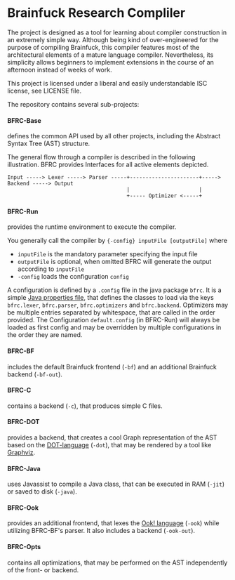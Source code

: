 Brainfuck Research Compliler
============================

The project is designed as a tool for learning about compiler construction in an extremely simple way.
Although being kind of over-engineered for the purpose of compiling Brainfuck, this compiler features most of the architectural elements of a mature language compiler.
Nevertheless, its simplicity allows beginners to implement extensions in the course of an afternoon instead of weeks of work.

This project is licensed under a liberal and easily understandable ISC license, see LICENSE file.

The repository contains several sub-projects:
#### BFRC-Base
defines the common API used by all other projects, including the Abstract Syntax Tree (AST) structure.

The general flow through a compiler is described in the following illustration. BFRC provides Interfaces for all active elements depicted.

    Input -----> Lexer -----> Parser -----+----------------------+-----> Backend -----> Output
                                          |                      |
                                          +----- Optimizer <-----+

#### BFRC-Run
provides the runtime environment to execute the compiler.

You generally call the compiler by `{-config} inputFile [outputFile]` where
* `inputFile` is the mandatory parameter specifying the input file
* `outputFile` is optional, when omitted BFRC will generate the output according to `inputFile`
* `-config` loads the configuration `config`

A configuration is defined by a `.config` file in the java package `bfrc`.
It is a simple [Java properties file](https://en.wikipedia.org/wiki/.properties), that defines the classes to load via the keys `bfrc.lexer`, `bfrc.parser`, `bfrc.optimizers` and `bfrc.backend`.
Optimizers may be multiple entries separated by whitespace, that are called in the order provided.
The Configuration `default.config` (in BFRC-Run) will always be loaded as first config and may be overridden by multiple configurations in the order they are named.

#### BFRC-BF
includes the default Brainfuck frontend (`-bf`) and an additional Brainfuck backend (`-bf-out`).

#### BFRC-C
contains a backend (`-c`), that produces simple C files.

#### BFRC-DOT
provides a backend, that creates a cool Graph representation of the AST based on the [DOT-language](https://en.wikipedia.org/wiki/DOT_%28graph_description_language%29) (`-dot`), that may be rendered by a tool like [Graphviz](http://graphviz.org/).

#### BFRC-Java
uses Javassist to compile a Java class, that can be executed in RAM (`-jit`) or saved to disk (`-java`).

#### BFRC-Ook
provides an additional frontend, that lexes the [Ook! language](http://www.dangermouse.net/esoteric/ook.html) (`-ook`) while utilizing BFRC-BF's parser. It also includes a backend (`-ook-out`).

#### BFRC-Opts
contains all optimizations, that may be performed on the AST independently of the front- or backend.
